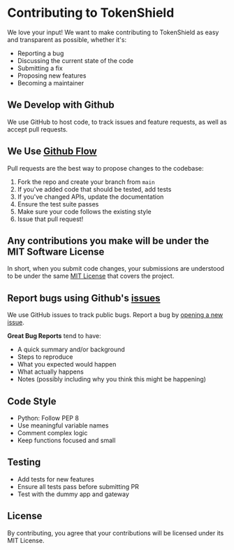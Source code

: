 # Contributing to TokenShield

We love your input! We want to make contributing to TokenShield as easy and transparent as possible, whether it's:

- Reporting a bug
- Discussing the current state of the code
- Submitting a fix
- Proposing new features
- Becoming a maintainer

## We Develop with Github
We use GitHub to host code, to track issues and feature requests, as well as accept pull requests.

## We Use [Github Flow](https://guides.github.com/introduction/flow/index.html)
Pull requests are the best way to propose changes to the codebase:

1. Fork the repo and create your branch from `main`
2. If you've added code that should be tested, add tests
3. If you've changed APIs, update the documentation
4. Ensure the test suite passes
5. Make sure your code follows the existing style
6. Issue that pull request!

## Any contributions you make will be under the MIT Software License
In short, when you submit code changes, your submissions are understood to be under the same [MIT License](http://choosealicense.com/licenses/mit/) that covers the project.

## Report bugs using Github's [issues](https://github.com/yourusername/tokenshield/issues)
We use GitHub issues to track public bugs. Report a bug by [opening a new issue](https://github.com/yourusername/tokenshield/issues/new).

**Great Bug Reports** tend to have:
- A quick summary and/or background
- Steps to reproduce
- What you expected would happen
- What actually happens
- Notes (possibly including why you think this might be happening)

## Code Style
- Python: Follow PEP 8
- Use meaningful variable names
- Comment complex logic
- Keep functions focused and small

## Testing
- Add tests for new features
- Ensure all tests pass before submitting PR
- Test with the dummy app and gateway

## License
By contributing, you agree that your contributions will be licensed under its MIT License.